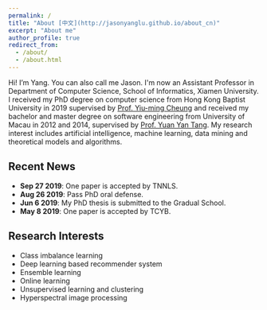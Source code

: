 ```yaml
---
permalink: /
title: "About [中文](http://jasonyanglu.github.io/about_cn)"
excerpt: "About me"
author_profile: true
redirect_from:
  - /about/
  - /about.html
---
```



Hi! I’m Yang. You can also call me Jason. I'm now an Assistant Professor in Department of Computer Science, School of Informatics, Xiamen University. I received my PhD degree on computer science from Hong Kong Baptist University in 2019 supervised by [Prof. Yiu-ming Cheung](http://www.comp.hkbu.edu.hk/~ymc/) and received my bachelor and master degree on software engineering from University of Macau in 2012 and 2014, supervised by [Prof. Yuan Yan Tang](https://www.fst.um.edu.mo/en/staff/fstyyt.html). My research interest includes artificial intelligence, machine learning, data mining and theoretical models and algorithms.



## Recent News
* **Sep 27 2019**: One paper is accepted by TNNLS.
* **Aug 26 2019**: Pass PhD oral defense.
* **Jun 6 2019**: My PhD thesis is submitted to the Gradual School.
* **May 8 2019**: One paper is accepted by TCYB.



## Research Interests

* Class imbalance learning
* Deep learning based recommender system
* Ensemble learning
* Online learning
* Unsupervised learning and clustering
* Hyperspectral image processing

 